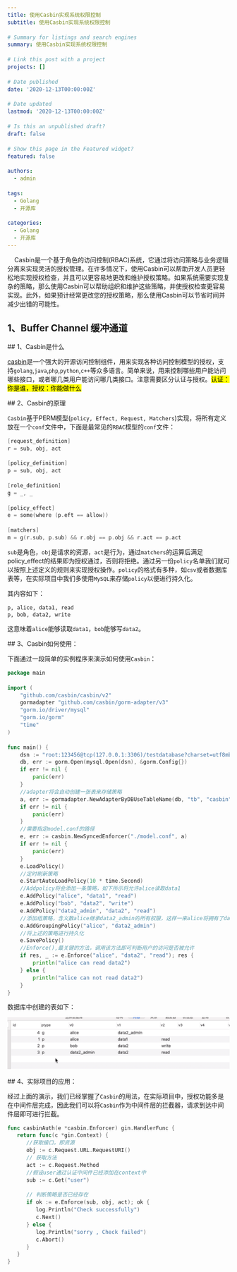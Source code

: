 ```yaml
---
title: 使用Casbin实现系统权限控制
subtitle: 使用Casbin实现系统权限控制

# Summary for listings and search engines
summary: 使用Casbin实现系统权限控制

# Link this post with a project
projects: []

# Date published
date: '2020-12-13T00:00:00Z'

# Date updated
lastmod: '2020-12-13T00:00:00Z'

# Is this an unpublished draft?
draft: false

# Show this page in the Featured widget?
featured: false

authors:
  - admin

tags:
  - Golang
  - 开源库

categories:
  - Golang
  - 开源库
---
```


    Casbin是一个基于角色的访问控制(RBAC)系统，它通过将访问策略与业务逻辑分离来实现灵活的授权管理。在许多情况下，使用Casbin可以帮助开发人员更轻松地实现授权检查，并且可以更容易地更改和维护授权策略。如果系统需要实现复杂的策略，那么使用Casbin可以帮助组织和维护这些策略，并使授权检查更容易实现。此外，如果预计经常更改您的授权策略，那么使用Casbin可以节省时间并减少出错的可能性。

## 1、Buffer Channel 缓冲通道
	
## 1、Casbin是什么

[casbin](https://github.com/casbin/casbin)是一个强大的开源访问控制组件，用来实现各种访问控制模型的授权，支持```golang```,```java```,```php```,```python```,```c++```等众多语言。简单来说，用来控制哪些用户能访问哪些接口，或者哪几类用户能访问哪几类接口。注意需要区分认证与授权。<mark>认证：你是谁，授权：你能做什么</mark>

## 2、Casbin的原理

`Casbin`基于PERM模型(`policy, Effect, Request, Matchers`)实现，将所有定义放在一个`conf`文件中，下面是最常见的`RBAC`模型的`conf`文件：

```go
[request_definition] 
r = sub, obj, act

[policy_definition]
p = sub, obj, act

[role_definition]
g = _, _

[policy_effect]
e = some(where (p.eft == allow))

[matchers]
m = g(r.sub, p.sub) && r.obj == p.obj && r.act == p.act
```

`sub`是角色，`obj`是请求的资源，`act`是行为，通过`matchers`的运算后满足policy_effect的结果即为授权通过，否则将拒绝。通过另一份`policy`名单我们就可以按照上述定义的规则来实现授权操作。`policy`的格式有多种，如`csv`或者数据库表等，在实际项目中我们多使用`MySQL`来存储`policy`以便进行持久化。

其内容如下：

```csv
p, alice, data1, read
p, bob, data2, write
```

这意味着`alice`能够读取`data1`，`bob`能够写`data2`。

## 3、Casbin如何使用：

下面通过一段简单的实例程序来演示如何使用`Casbin`：

```go
package main

import (
	"github.com/casbin/casbin/v2"
	gormadapter "github.com/casbin/gorm-adapter/v3"
	"gorm.io/driver/mysql"
	"gorm.io/gorm"
	"time"
)

func main() {
	dsn := "root:123456@tcp(127.0.0.1:3306)/testdatabase?charset=utf8mb4&parseTime=True&loc=Local"
	db, err := gorm.Open(mysql.Open(dsn), &gorm.Config{})
	if err != nil {
		panic(err)
	}
	//adapter将会自动创建一张表来存储策略
	a, err := gormadapter.NewAdapterByDBUseTableName(db, "tb", "casbin")
	if err != nil {
		panic(err)
	}
	//需要指定model.conf的路径
	e, err := casbin.NewSyncedEnforcer("./model.conf", a)
	if err != nil {
		panic(err)
	}
	e.LoadPolicy()
	//定时刷新策略
	e.StartAutoLoadPolicy(10 * time.Second)
    //Addpolicy将会添加一条策略，如下所示将允许alice读取data1
	e.AddPolicy("alice", "data1", "read")
	e.AddPolicy("bob", "data2", "write")
	e.AddPolicy("data2_admin", "data2", "read")
    //添加组策略，含义数alice继承data2_admin的所有权限，这样一来alice将拥有了data2的read权限
	e.AddGroupingPolicy("alice", "data2_admin")
    //将上述的策略进行持久化
	e.SavePolicy()
    //Enforce(),最关键的方法，调用该方法即可判断用户的访问是否被允许
	if res, _ := e.Enforce("alice", "data2", "read"); res {
		println("alice can read data2")
	} else {
		println("alice can not read data2")
	}
}
```

数据库中创建的表如下：

![databasepng](./database.png)

## 4、实际项目的应用：

经过上面的演示，我们已经掌握了`Casbin`的用法，在实际项目中，授权功能多是在中间件层完成，因此我们可以将`Casbin`作为中间件层的拦截器，请求到达中间件层即可进行拦截。

```go
func casbinAuth(e *casbin.Enforcer) gin.HandlerFunc {
   return func(c *gin.Context) {
      //获取接口，即资源
      obj := c.Request.URL.RequestURI()
      // 获取方法
      act := c.Request.Method
      //假设user通过认证中间件已经添加在context中
      sub := c.Get("user")

      // 判断策略是否已经存在
      if ok := e.Enforce(sub, obj, act); ok {
         log.Println("Check successfully")
         c.Next()
      } else {
         log.Println("sorry , Check failed")
         c.Abort()
      }
   }
}
```
